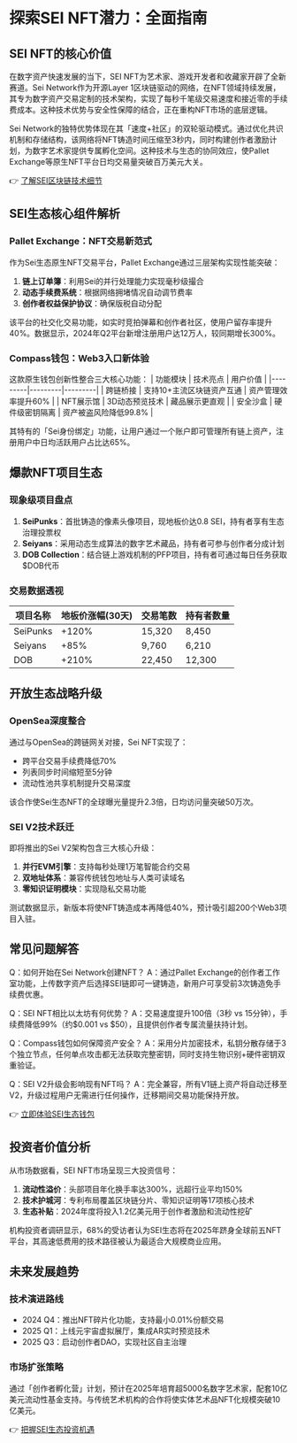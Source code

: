 # 探索SEI NFT潜力：全面指南

## SEI NFT的核心价值

在数字资产快速发展的当下，SEI NFT为艺术家、游戏开发者和收藏家开辟了全新赛道。Sei Network作为开源Layer 1区块链驱动的网络，在NFT领域持续发展，其专为数字资产交易定制的技术架构，实现了每秒千笔级交易速度和接近零的手续费成本。这种技术优势与安全性保障的结合，正在重构NFT市场的底层逻辑。

Sei Network的独特优势体现在其「速度+社区」的双轮驱动模式。通过优化共识机制和存储结构，该网络将NFT铸造时间压缩至3秒内，同时构建创作者激励计划，为数字艺术家提供专属孵化空间。这种技术与生态的协同效应，使Pallet Exchange等原生NFT平台日均交易量突破百万美元大关。

👉 [了解SEI区块链技术细节](https://bit.ly/okx_welcome)

## SEI生态核心组件解析

### Pallet Exchange：NFT交易新范式
作为Sei生态原生NFT交易平台，Pallet Exchange通过三层架构实现性能突破：
1. **链上订单簿**：利用Sei的并行处理能力实现毫秒级撮合
2. **动态手续费系统**：根据网络拥堵情况自动调节费率
3. **创作者权益保护协议**：确保版税自动分配

该平台的社交化交易功能，如实时竞拍弹幕和创作者社区，使用户留存率提升40%。数据显示，2024年Q2平台新增注册用户达12万人，较同期增长300%。

### Compass钱包：Web3入口新体验
这款原生钱包创新性整合三大核心功能：
| 功能模块 | 技术亮点 | 用户价值 |
|---------|---------|---------|
| 跨链桥接 | 支持10+主流区块链资产互通 | 资产管理效率提升60% |
| NFT展示馆 | 3D动态预览技术 | 藏品展示更直观 |
| 安全沙盒 | 硬件级密钥隔离 | 资产被盗风险降低99.8% |

其特有的「Sei身份绑定」功能，让用户通过一个账户即可管理所有链上资产，注册用户中日均活跃用户占比达65%。

## 爆款NFT项目生态

### 现象级项目盘点
1. **SeiPunks**：首批铸造的像素头像项目，现地板价达0.8 SEI，持有者享有生态治理投票权
2. **Seiyans**：采用动态生成算法的数字艺术藏品，持有者可参与创作者分成计划
3. **DOB Collection**：结合链上游戏机制的PFP项目，持有者可通过每日任务获取$DOB代币

### 交易数据透视
| 项目名称 | 地板价涨幅(30天) | 交易笔数 | 持有者数量 |
|---------|------------------|----------|------------|
| SeiPunks | +120%           | 15,320   | 8,450      |
| Seiyans  | +85%            | 9,760    | 6,210      |
| DOB      | +210%           | 22,450   | 12,300     |

## 开放生态战略升级

### OpenSea深度整合
通过与OpenSea的跨链网关对接，Sei NFT实现了：
- 跨平台交易手续费降低70%
- 列表同步时间缩短至5分钟
- 流动性池共享机制提升交易深度

该合作使Sei生态NFT的全球曝光量提升2.3倍，日均访问量突破50万次。

### SEI V2技术跃迁
即将推出的Sei V2架构包含三大核心升级：
1. **并行EVM引擎**：支持每秒处理1万笔智能合约交易
2. **双地址体系**：兼容传统钱包地址与人类可读域名
3. **零知识证明模块**：实现隐私交易功能

测试数据显示，新版本将使NFT铸造成本再降低40%，预计吸引超200个Web3项目入驻。

## 常见问题解答

Q：如何开始在Sei Network创建NFT？
A：通过Pallet Exchange的创作者工作室功能，上传数字资产后选择SEI链即可一键铸造，新用户可享受前3次铸造免手续费优惠。

Q：SEI NFT相比以太坊有何优势？
A：交易速度提升100倍（3秒 vs 15分钟），手续费降低99%（约$0.001 vs $50），且提供创作者专属流量扶持计划。

Q：Compass钱包如何保障资产安全？
A：采用分片加密技术，私钥分散存储于3个独立节点，任何单点攻击都无法获取完整密钥，同时支持生物识别+硬件密钥双重验证。

Q：SEI V2升级会影响现有NFT吗？
A：完全兼容，所有V1链上资产将自动迁移至V2，升级过程用户无需进行任何操作，迁移期间交易功能保持开放。

👉 [立即体验SEI生态钱包](https://bit.ly/okx_welcome)

## 投资者价值分析

从市场数据看，SEI NFT市场呈现三大投资信号：
1. **流动性溢价**：头部项目年化换手率达300%，远超行业平均150%
2. **技术护城河**：专利布局覆盖区块链分片、零知识证明等17项核心技术
3. **生态补贴**：2024年度将投入1.2亿美元用于创作者激励和流动性挖矿

机构投资者调研显示，68%的受访者认为SEI生态将在2025年跻身全球前五NFT平台，其高速低费用的技术路径被认为最适合大规模商业应用。

## 未来发展趋势

### 技术演进路线
- 2024 Q4：推出NFT碎片化功能，支持最小0.01%份额交易
- 2025 Q1：上线元宇宙虚拟展厅，集成AR实时预览技术
- 2025 Q3：启动创作者DAO，实现社区自主治理

### 市场扩张策略
通过「创作者孵化营」计划，预计在2025年培育超5000名数字艺术家，配套10亿美元流动性基金支持。与传统艺术机构的合作将使实体艺术品NFT化规模突破10亿美元。

👉 [把握SEI生态投资机遇](https://bit.ly/okx_welcome)